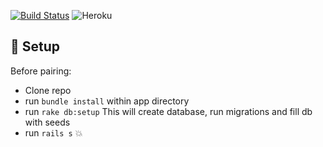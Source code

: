 [![Build Status](https://travis-ci.org/Walter87/pairguru.svg?branch=master)](https://travis-ci.org/Walter87/pairguru)
![Heroku](https://heroku-badge.herokuapp.com/?app=intense-brook-24091)

## :hammer: Setup

Before pairing:
 - Clone repo
 - run `bundle install` within app directory
 - run `rake db:setup` This will create database, run migrations and fill db with seeds
 - run `rails s` :boom:
